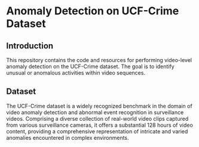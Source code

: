 # Anomaly Detection on UCF-Crime Dataset

## Introduction
This repository contains the code and resources for performing video-level anomaly detection on the UCF-Crime dataset. The goal is to identify unusual or anomalous activities within video sequences.

## Dataset
The UCF-Crime dataset is a widely recognized benchmark in the domain of video anomaly detection and abnormal event recognition in surveillance videos. Comprising a diverse collection of real-world video clips captured from various surveillance cameras, it offers a substantial 128 hours of video content, providing a comprehensive representation of intricate and varied anomalies encountered in complex environments. 

